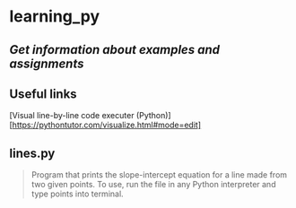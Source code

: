 # **learning_py**
##   *Get information about examples and assignments* 
## Useful links
[Visual line-by-line code executer (Python)][https://pythontutor.com/visualize.html#mode=edit]
## lines.py
> Program that prints the slope-intercept equation for a line made from two given points. To use, run the file in any Python interpreter and type points into terminal.

